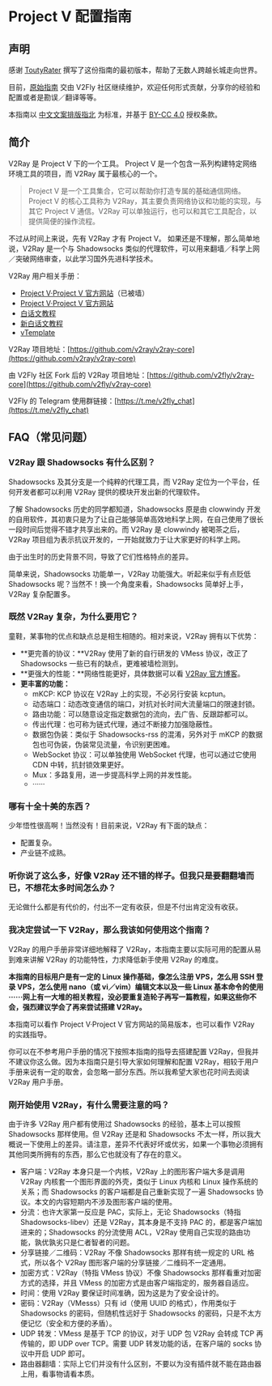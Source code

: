 # Project V 配置指南

## 声明

感谢 [ToutyRater](https://github.com/ToutyRater) 撰写了这份指南的最初版本，帮助了无数人跨越长城走向世界。

目前，[原始指南](https://github.com/ToutyRater/v2ray-guide) 交由 V2Fly 社区继续维护，欢迎任何形式贡献，分享你的经验和配置或者是勘误／翻译等等。

本指南以 [中文文案排版指北](https://github.com/sparanoid/chinese-copywriting-guidelines) 为标准，并基于 [BY-CC 4.0](https://creativecommons.org/licenses/by/4.0/) 授权条款。

## 简介

V2Ray 是 Project V 下的一个工具。
Project V 是一个包含一系列构建特定网络环境工具的项目，而 V2Ray 属于最核心的一个。

> Project V 是一个工具集合，它可以帮助你打造专属的基础通信网络。Project V 的核心工具称为 V2Ray，其主要负责网络协议和功能的实现，与其它 Project V 通信。V2Ray 可以单独运行，也可以和其它工具配合，以提供简便的操作流程。

不过从时间上来说，先有 V2Ray 才有 Project V。
如果还是不理解，那么简单地说，V2Ray 是一个与 Shadowsocks 类似的代理软件，可以用来翻墙／科学上网／突破网络审查，以此学习国外先进科学技术。

V2Ray 用户相关手册：

* [Project V·Project V 官方网站](https://www.v2ray.com/)（已被墙）
* [Project V·Project V 官方网站](https://www.v2fly.org/)
* [白话文教程](https://toutyrater.github.io/)
* [新白话文教程](https://guide.v2fly.org/)
* [vTemplate](https://github.com/KiriKira/vTemplate)

V2Ray 项目地址：[https://github.com/v2ray/v2ray-core](https://github.com/v2ray/v2ray-core)

由 V2Fly 社区 Fork 后的 V2Ray 项目地址：[https://github.com/v2fly/v2ray-core](https://github.com/v2fly/v2ray-core)

V2Fly 的 Telegram 使用群链接：[https://t.me/v2fly_chat](https://t.me/v2fly_chat)


## FAQ（常见问题）

### V2Ray 跟 Shadowsocks 有什么区别？

Shadowsocks 及其分支是一个纯粹的代理工具，而 V2Ray 定位为一个平台，任何开发者都可以利用 V2Ray 提供的模块开发出新的代理软件。

了解 Shadowsocks 历史的同学都知道，Shadowsocks 原是由 clowwindy 开发的自用软件，其初衷只是为了让自己能够简单高效地科学上网，在自己使用了很长一段时间后觉得不错才共享出来的。而 V2Ray 是 clowwindy 被喝茶之后，V2Ray 项目组为表示抗议开发的，一开始就致力于让大家更好的科学上网。

由于出生时的历史背景不同，导致了它们性格特点的差异。

简单来说，Shadowsocks 功能单一，V2Ray 功能强大。听起来似乎有点贬低 Shadowsocks 呢？当然不！换一个角度来看，Shadowsocks 简单好上手，V2Ray 复杂配置多。

### 既然 V2Ray 复杂，为什么要用它？

童鞋，某事物的优点和缺点总是相生相随的。相对来说，V2Ray 拥有以下优势：

* **更完善的协议：**V2Ray 使用了新的自行研发的 VMess 协议，改正了 Shadowsocks 一些已有的缺点，更难被墙检测到。
* **更强大的性能：**网络性能更好，具体数据可以看 [V2Ray 官方博客](https://steemit.com/cn/@v2ray/3cjiux)。
* **更丰富的功能：**
    * mKCP: KCP 协议在 V2Ray 上的实现，不必另行安装 kcptun。
    * 动态端口：动态改变通信的端口，对抗对长时间大流量端口的限速封锁。
    * 路由功能：可以随意设定指定数据包的流向，去广告、反跟踪都可以。
    * 传出代理：也可称为链式代理，通过不断接力加强隐蔽性。
    * 数据包伪装：类似于 Shadowsocks-rss 的混淆，另外对于 mKCP 的数据包也可伪装，伪装常见流量，令识别更困难。
    * WebSocket 协议：可以单独使用 WebSocket 代理，也可以通过它使用 CDN 中转，抗封锁效果更好。
    * Mux：多路复用，进一步提高科学上网的并发性能。
    * ······

### 哪有十全十美的东西？

少年悟性很高啊！当然没有！目前来说，V2Ray 有下面的缺点：

* 配置复杂。
* 产业链不成熟。

### 听你说了这么多，好像 V2Ray 还不错的样子。但我只是要翻翻墙而已，不想花太多时间怎么办？

无论做什么都是有代价的，付出不一定有收获，但是不付出肯定没有收获。

### 我决定尝试一下 V2Ray，那么我该如何使用这个指南？

V2Ray 的用户手册非常详细地解释了 V2Ray，本指南主要以实际可用的配置从易到难来讲解 V2Ray 的功能特性，力求降低新手使用 V2Ray 的难度。

**本指南的目标用户是有一定的 Linux 操作基础，像怎么注册 VPS，怎么用 SSH 登录 VPS，怎么使用 nano（或 vi／vim）编辑文本以及一些 Linux 基本命令的使用······网上有一大堆的相关教程，没必要重复造轮子再写一篇教程，如果这些你不会，强烈建议学会了再来尝试搭建 V2Ray。**

本指南可以看作 Project V·Project V 官方网站的简易版本，也可以看作 V2Ray 的实践指导。

你可以在不参考用户手册的情况下按照本指南的指导去搭建配置 V2Ray，但我并不建议你这么做。因为本指南只是引导大家如何理解和配置 V2Ray，相较于用户手册来说有一定的取舍，会忽略一部分东西。所以我希望大家也花时间去阅读 V2Ray 用户手册。

### 刚开始使用 V2Ray，有什么需要注意的吗？

由于许多 V2Ray 用户都有使用过 Shadowsocks 的经验，基本上可以按照 Shadowsocks 那样使用。但 V2Ray 还是和 Shadowsocks 不太一样，所以我大概说一下使用上的差异。请注意，差异不代表好坏或优劣，如果一个事物必须拥有其他同类所拥有的东西，那么它也就没有了存在的意义。

* 客户端：V2Ray 本身只是一个内核，V2Ray 上的图形客户端大多是调用 V2Ray 内核套一个图形界面的外壳，类似于 Linux 内核和 Linux 操作系统的关系；而 Shadowsocks 的客户端都是自己重新实现了一遍 Shadowsocks 协议。本文的内容短期内不涉及图形客户端的使用。
* 分流：也许大家第一反应是 PAC，实际上，无论 Shadowsocks（特指 Shadowsocks-libev）还是 V2Ray，其本身是不支持 PAC 的，都是客户端加进来的；Shadowsocks 的分流使用 ACL，V2Ray 使用自己实现的路由功能，孰优孰劣只是仁者智者的问题。
* 分享链接／二维码：V2Ray 不像 Shadowsocks 那样有统一规定的 URL 格式，所以各个 V2Ray 图形客户端的分享链接／二维码不一定通用。
* 加密方式：V2Ray（特指 VMess 协议）不像 Shadowsocks 那样看重对加密方式的选择，并且 VMess 的加密方式是由客户端指定的，服务器自适应。
* 时间：使用 V2Ray 要保证时间准确，因为这是为了安全设计的。
* 密码：V2Ray（VMesss）只有 id（使用 UUID 的格式），作用类似于 Shadowsocks 的密码，但随机性远好于 Shadowsocks 的密码，只是不太方便记忆（安全和方便的矛盾）。
* UDP 转发：VMess 是基于 TCP 的协议，对于 UDP 包 V2Ray 会转成 TCP 再传输的，即 UDP over TCP。需要 UDP 转发功能的话，在客户端的 socks 协议中开启 UDP 即可。
* 路由器翻墙：实际上它们并没有什么区别，不要以为没有插件就不能在路由器上用，看事物请看本质。
